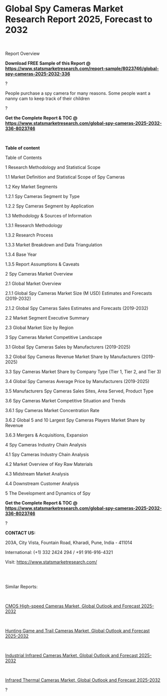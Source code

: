 <h1>Global Spy Cameras Market Research Report 2025, Forecast to 2032</h1><br/><p>Report Overview</p>
 
 
 
 <div><b>Download FREE Sample of this Report @ <a href="https://www.statsmarketresearch.com/download-free-sample/8023746/global-spy-cameras-2025-2032-336">https://www.statsmarketresearch.com/report-sample/8023746/global-spy-cameras-2025-2032-336</a></b></div>
 
 
 
 <p>? </p>
 
 
 
 <p>People purchase a spy camera for many reasons. Some people want a nanny cam to keep track of their children</p>
 
 
 
 <p>? </p>
 
 
 
 <div><b>Get the Complete Report & TOC @ <a href="https://www.statsmarketresearch.com/global-spy-cameras-2025-2032-336-8023746">https://www.statsmarketresearch.com/global-spy-cameras-2025-2032-336-8023746</a></b></div>
 
 
 
 <p><br />
 
 <b>Table of content</b></p>
 
 
 
 <p>Table of Contents<br />
 
 1 Research Methodology and Statistical Scope<br />
 
 1.1 Market Definition and Statistical Scope of Spy Cameras<br />
 
 1.2 Key Market Segments<br />
 
 1.2.1 Spy Cameras Segment by Type<br />
 
 1.2.2 Spy Cameras Segment by Application<br />
 
 1.3 Methodology & Sources of Information<br />
 
 1.3.1 Research Methodology<br />
 
 1.3.2 Research Process<br />
 
 1.3.3 Market Breakdown and Data Triangulation<br />
 
 1.3.4 Base Year<br />
 
 1.3.5 Report Assumptions & Caveats<br />
 
 2 Spy Cameras Market Overview<br />
 
 2.1 Global Market Overview<br />
 
 2.1.1 Global Spy Cameras Market Size (M USD) Estimates and Forecasts (2019-2032)<br />
 
 2.1.2 Global Spy Cameras Sales Estimates and Forecasts (2019-2032)<br />
 
 2.2 Market Segment Executive Summary<br />
 
 2.3 Global Market Size by Region<br />
 
 3 Spy Cameras Market Competitive Landscape<br />
 
 3.1 Global Spy Cameras Sales by Manufacturers (2019-2025)<br />
 
 3.2 Global Spy Cameras Revenue Market Share by Manufacturers (2019-2025)<br />
 
 3.3 Spy Cameras Market Share by Company Type (Tier 1, Tier 2, and Tier 3)<br />
 
 3.4 Global Spy Cameras Average Price by Manufacturers (2019-2025)<br />
 
 3.5 Manufacturers Spy Cameras Sales Sites, Area Served, Product Type<br />
 
 3.6 Spy Cameras Market Competitive Situation and Trends<br />
 
 3.6.1 Spy Cameras Market Concentration Rate<br />
 
 3.6.2 Global 5 and 10 Largest Spy Cameras Players Market Share by Revenue<br />
 
 3.6.3 Mergers & Acquisitions, Expansion<br />
 
 4 Spy Cameras Industry Chain Analysis<br />
 
 4.1 Spy Cameras Industry Chain Analysis<br />
 
 4.2 Market Overview of Key Raw Materials<br />
 
 4.3 Midstream Market Analysis<br />
 
 4.4 Downstream Customer Analysis<br />
 
 5 The Development and Dynamics of Spy</p>
 
 
 
 <div><b>Get the Complete Report & TOC @ <a href="https://www.statsmarketresearch.com/global-spy-cameras-2025-2032-336-8023746">https://www.statsmarketresearch.com/global-spy-cameras-2025-2032-336-8023746</a></b></div>
 
 
 
 <p>? </p>
 
 
 
 <p><b>CONTACT US:</b><br />
 
 203A, City Vista, Fountain Road, Kharadi, Pune, India - 411014<br />
 
 International: (+1) 332 2424 294 / +91 916-916-4321<br />
 
 Visit: <a href="https://www.statsmarketresearch.com/">https://www.statsmarketresearch.com/</a><br />
 
 <br />
 
 <br />
 
 Similar Reports:<br />
 
 <br />
 
 <a href="https://www.statsmarketresearch.com/global-cmos-highspeed-cameras-forecast-2025-2032-700-8038105">CMOS High-speed Cameras Market, Global Outlook and Forecast 2025-2032</a><br />
 
 <br />
 
 <a href="https://www.statsmarketresearch.com/global-hunting-game-trail-cameras-forecast-2025-2032-283-8037078">Hunting Game and Trail Cameras Market, Global Outlook and Forecast 2025-2032</a><br />
 
 <br />
 
 <a href="https://www.statsmarketresearch.com/global-industrial-infrared-cameras-forecast-2025-2032-871-8035578">Industrial Infrared Cameras Market, Global Outlook and Forecast 2025-2032</a><br />
 
 <br />
 
 <a href="https://www.statsmarketresearch.com/global-infrared-thermal-cameras-forecast-2025-2032-168-8035283">Infrared Thermal Cameras Market, Global Outlook and Forecast 2025-2032</a><br />
 
 ? </p>